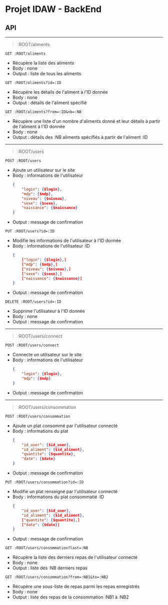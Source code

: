 # Projet IDAW - BackEnd

## API

---

> :ROOT/aliments

```GET :ROOT/aliments```  
- Récupère la liste des aliments
- Body : none
- Output : liste de tous les aliments

```GET :ROOT/aliments?id=:ID```
- Récupère les détails de l'aliment à l'ID donnée
- Body : none
- Output : détails de l'aliment spécifié

```GET :ROOT/aliments?from=:ID&nb=:NB```
- Récupère une liste d'un nombre d'aliments donné et leur détails à partir de l'aliment à l'ID donnée
- Body : none
- Output : détails des :NB aliments spécifiés à partir de l'aliment :ID  

---

> :ROOT/users

```POST :ROOT/users```
- Ajoute un utilisateur sur le site
- Body : informations de l'utilisateur
    ```JSON
    {
        "login": {$login},
        "mdp": {$mdp},
        "niveau": {$niveau},
        "sexe": {$sexe},
        "naissance": {$naissance}
    }
    ```
- Output : message de confirmation

```PUT :ROOT/users?id=:ID```
- Modifie les informations de l'utilisateur à l'ID donnée
- Body : informations de l'utilisateur :ID
    ```JSON
    {
        ["login": {$login},]
        ["mdp": {$mdp},]
        ["niveau": {$niveau},]
        ["sexe": {$sexe},]
        ["naissance": {$naissance}]
    }
    ```
- Output : message de confirmation

```DELETE :ROOT/users?id=:ID```
- Supprime l'utilisateur à l'ID donnée
- Body : none
- Output : message de confirmation

---

> :ROOT/users/connect

```POST :ROOT/users/connect```
- Connecte un utilisateur sur le site
- Body : informations de l'utilisateur
    ```JSON
    {
        "login": {$login},
        "mdp": {$mdp}
    }
    ```
- Output : message de confirmation

---

> :ROOT/users/consommation

```POST :ROOT/users/consommation```
- Ajoute un plat consommé par l'utilisateur connecté
- Body : informations du plat
    ```JSON
    {
        "id_user": {$id_user},
        "id_aliment": {$id_aliment},
        "quantite": {$quantite},
        "date": {$date}
    }
    ```
- Output : message de confirmation

```PUT :ROOT/users/consommation?id=:ID```
- Modifie un plat renseigné par l'utilisateur connecté
- Body : informations du plat consommatié :ID
    ```JSON
    {
        "id_user": {$id_user},
        "id_aliment": {$id_aliment},
        ["quantite": {$quantite},]
        ["date": {$date}]
    }
    ```
- Output : message de confirmation

```GET :ROOT/users/consommation?last=:NB```
- Récupère la liste des derniers repas de l'utilisateur connecté
- Body : none
- Output : liste des :NB derniers repas

```GET :ROOT/users/consommation?from=:NB1&to=:NB2```
- Récupère une sous-liste de repas parmi les repas enregistrés
- Body : none
- Output : liste des repas de la consommation :NB1 à :NB2
